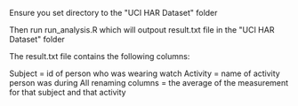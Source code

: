 Ensure you set directory to the "UCI HAR Dataset" folder

Then run run_analysis.R which will outpout result.txt file in the "UCI HAR Dataset" folder

The result.txt file contains the following columns:

Subject = id of person who was wearing watch
Activity = name of activity person was during
All renaming columns = the average of the measurement for that subject and that activity